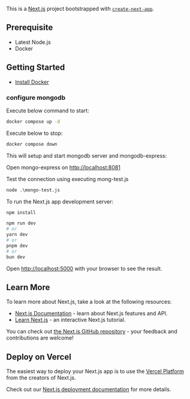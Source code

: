 This is a [Next.js](https://nextjs.org/) project bootstrapped with [`create-next-app`](https://github.com/vercel/next.js/tree/canary/packages/create-next-app).

## Prerequisite

* Latest Node.js
* Docker

## Getting Started

* [Install Docker](https://docs.docker.com/desktop/install/windows-install/)

### configure mongodb

Execute below command to start:

```cmd
docker compose up -d 
```

Execute below to stop:
```cmd
docker compose down
```

This will setup and start mongodb server and mongodb-express:

Open mongo-express on [http://localhost:8081](http://localhost:8081)

Test the connection using executing mong-test.js

```cmd
node .\mongo-test.js
```

To run the Next.js app development server:

```bash
npm install

npm run dev
# or
yarn dev
# or
pnpm dev
# or
bun dev
```

Open [http://localhost:5000](http://localhost:5000) with your browser to see the result.

## Learn More

To learn more about Next.js, take a look at the following resources:

- [Next.js Documentation](https://nextjs.org/docs) - learn about Next.js features and API.
- [Learn Next.js](https://nextjs.org/learn) - an interactive Next.js tutorial.

You can check out [the Next.js GitHub repository](https://github.com/vercel/next.js/) - your feedback and contributions are welcome!

## Deploy on Vercel

The easiest way to deploy your Next.js app is to use the [Vercel Platform](https://vercel.com/new?utm_medium=default-template&filter=next.js&utm_source=create-next-app&utm_campaign=create-next-app-readme) from the creators of Next.js.

Check out our [Next.js deployment documentation](https://nextjs.org/docs/deployment) for more details.
